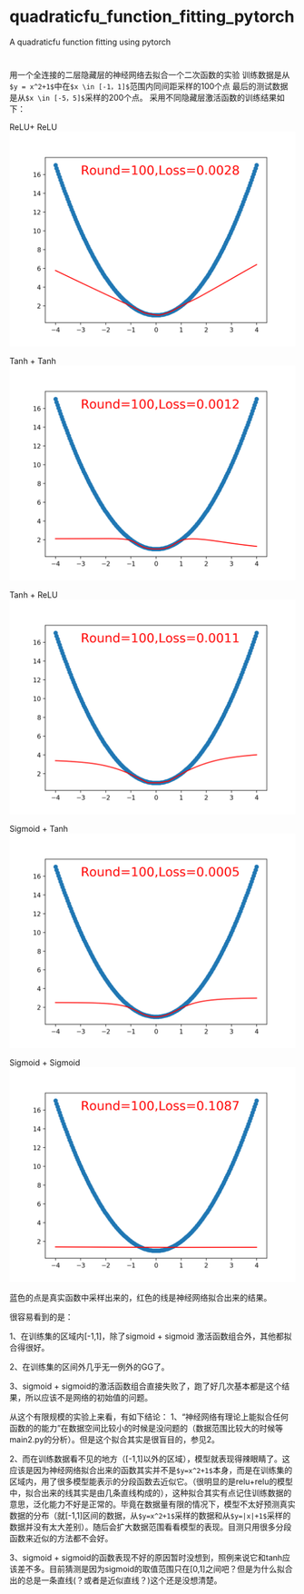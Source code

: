 # quadraticfu_function_fitting_pytorch
A quadraticfu function fitting using pytorch



#
用一个全连接的二层隐藏层的神经网络去拟合一个二次函数的实验
训练数据是从`$y = x^2+1$`中在`$x \in [-1，1]$`范围内同间距采样的100个点
最后的测试数据是从`$x \in [-5，5]$`采样的200个点。
采用不同隐藏层激活函数的训练结果如下：

ReLU+ ReLU
![image](https://github.com/YaoXinatTHU/quadraticfu_function_fitting_pytorch/blob/master/images_folder/relu.png)

Tanh + Tanh
![image](https://github.com/YaoXinatTHU/quadraticfu_function_fitting_pytorch/blob/master/images_folder/tanh*2.png)

Tanh + ReLU
![image](https://github.com/YaoXinatTHU/quadraticfu_function_fitting_pytorch/blob/master/images_folder/tanh+relu.png)

Sigmoid + Tanh
![image](https://github.com/YaoXinatTHU/quadraticfu_function_fitting_pytorch/blob/master/images_folder/sigmoid+tanh.png)

Sigmoid + Sigmoid
![image](https://github.com/YaoXinatTHU/quadraticfu_function_fitting_pytorch/blob/master/images_folder/sigmoid*2.png)

蓝色的点是真实函数中采样出来的，红色的线是神经网络拟合出来的结果。

很容易看到的是：

1、在训练集的区域内[-1,1]，除了sigmoid + sigmoid 激活函数组合外，其他都拟合得很好。

2、在训练集的区间外几乎无一例外的GG了。

3、sigmoid + sigmoid的激活函数组合直接失败了，跑了好几次基本都是这个结果，所以应该不是网络的初始值的问题。

从这个有限规模的实验上来看，有如下结论：
1、“神经网络有理论上能拟合任何函数的的能力”在数据空间比较小的时候是没问题的（数据范围比较大的时候等main2.py的分析）。但是这个拟合其实是很盲目的，参见2。

2、而在训练数据看不见的地方（[-1,1]以外的区域），模型就表现得辣眼睛了。这应该是因为神经网络拟合出来的函数其实并不是`$y=x^2+1$`本身，而是在训练集的区域内，用了很多模型能表示的分段函数去近似它。（很明显的是relu+relu的模型中，拟合出来的线其实是由几条直线构成的），这种拟合其实有点记住训练数据的意思，泛化能力不好是正常的。毕竟在数据量有限的情况下，模型不太好预测真实数据的分布（就[-1,1]区间的数据，从`$y=x^2+1$`采样的数据和从`$y=|x|+1$`采样的数据并没有太大差别）。随后会扩大数据范围看看模型的表现。目测只用很多分段函数来近似的方法都不会好。

3、sigmoid + sigmoid的函数表现不好的原因暂时没想到，照例来说它和tanh应该差不多。目前猜测是因为sigmoid的取值范围只在[0,1]之间吧？但是为什么拟合出的总是一条直线(？或者是近似直线？)这个还是没想清楚。
